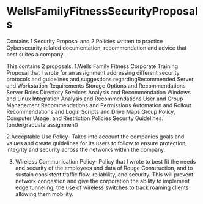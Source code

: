 # WellsFamilyFitnessSecurityProposals
Contains 1 Security Proposal and 2 Policies written to practice Cybersecurity related documentation, recommendation and advice that best suites a company.

This contains 2 proposals:
1.Wells Family Fitness Corporate Training Proposal that I wrote for an assignment addressing different security protocols and guidelines and suggestions regardingRecommended Server and Workstation Requirements Storage Options and Recommendations Server Roles Directory Services Analysis and Recommendation Windows and Linux Integration Analysis and Recommendations User and Group Management Recommendations and Permissions Automation and Rollout Recommendations and Login Scripts and Drive Maps Group Policy, Computer Usage, and Restriction Policies Security Guidelines. (undergraduate assignment) 

2.Acceptable Use Policy- Takes into account the companies goals and values and create guidelines for its users to follow to ensure protection, integrity and security across the networks within the company.

3. Wireless Communication Policy- Policy that I wrote to best fit the needs and security of the employees and data of Rouge Construction, and to sustain consistent traffic flow, reliability, and security. This will prevent network congestion and give the corporation the ability to implement edge tunneling; the use of wireless switches to track roaming clients allowing them mobility.
